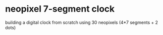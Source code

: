 # neopixel 7-segment clock

building a digital clock from scratch
using 30 neopixels (4*7 segments + 2 dots)